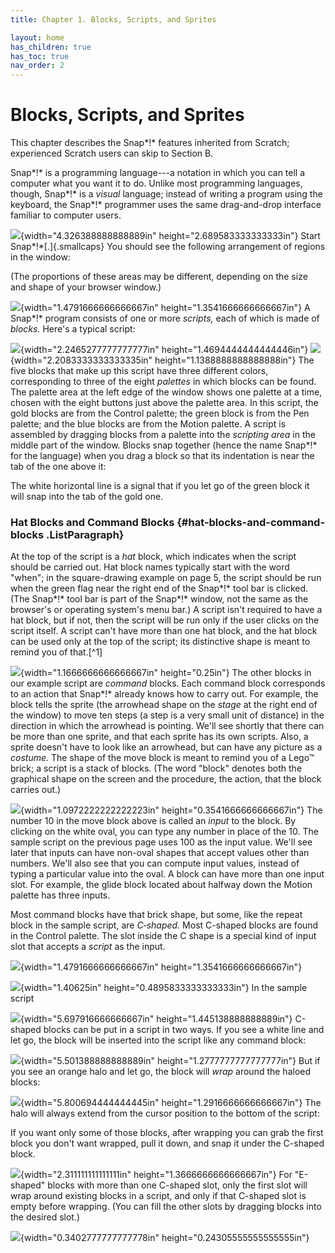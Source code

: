 ```yaml
---
title: Chapter 1. Blocks, Scripts, and Sprites

layout: home
has_children: true
has_toc: true
nav_order: 2
---
```


Blocks, Scripts, and Sprites
=================

This chapter describes the Snap*!* features inherited from Scratch;
experienced Scratch users can skip to Section B.

Snap*!* is a programming language---a notation in which you can tell a
computer what you want it to do. Unlike most programming languages,
though, Snap*!* is a *visual* language; instead of writing a program
using the keyboard, the Snap*!* programmer uses the same drag-and-drop
interface familiar to computer users.

![](image5.png){width="4.326388888888889in" height="2.689583333333333in"\}
Start Snap*!*[.]{.smallcaps} You should see
the following arrangement of regions in the window:

(The proportions of these areas may be different, depending on the size
and shape of your browser window.)

![](image6.png){width="1.4791666666666667in" height="1.3541666666666667in"\}
A Snap*!* program consists of one or more
*scripts,* each of which is made of *blocks.* Here's a typical script:

![](image7.png){width="2.2465277777777777in" height="1.4694444444444446in"\}
![](image8.png){width="2.2083333333333335in" height="1.1388888888888888in"\}
The five blocks that make up this script
have three different colors, corresponding to three of the eight
*palettes* in which blocks can be found. The palette area at the left
edge of the window shows one palette at a time, chosen with the eight
buttons just above the palette area. In this script, the gold blocks are
from the Control palette; the green block is from the Pen palette; and
the blue blocks are from the Motion palette. A script is assembled by
dragging blocks from a palette into the *scripting area* in the middle
part of the window. Blocks snap together (hence the name Snap*!* for the
language) when you drag a block so that its indentation is near the tab
of the one above it:

The white horizontal line is a signal that if you let go of the green
block it will snap into the tab of the gold one.

### Hat Blocks and Command Blocks {#hat-blocks-and-command-blocks .ListParagraph}

At the top of the script is a *hat* block, which indicates when the
script should be carried out. Hat block names typically start with the
word "when"; in the square-drawing example on page 5, the script should
be run when the green flag near the right end of the Snap*!* tool bar is
clicked. (The Snap*!* tool bar is part of the Snap*!* window, not the
same as the browser's or operating system's menu bar.) A script isn't
required to have a hat block, but if not, then the script will be run
only if the user clicks on the script itself. A script can't have more
than one hat block, and the hat block can be used only at the top of the
script; its distinctive shape is meant to remind you of that.[^1]

![](image9.png){width="1.1666666666666667in" height="0.25in"\}
The other blocks in our example script are *command*
blocks. Each command block corresponds to an action that Snap*!* already
knows how to carry out. For example, the block tells the sprite (the
arrowhead shape on the *stage* at the right end of the window) to move
ten steps (a step is a very small unit of distance) in the direction in
which the arrowhead is pointing. We'll see shortly that there can be
more than one sprite, and that each sprite has its own scripts. Also, a
sprite doesn't have to look like an arrowhead, but can have any picture
as a *costume.* The shape of the move block is meant to remind you of a
Lego™ brick; a script is a stack of blocks. (The word "block" denotes
both the graphical shape on the screen and the procedure, the action,
that the block carries out.)

![](image10.png){width="1.0972222222222223in" height="0.3541666666666667in"\}
The number 10 in the move block above is
called an *input* to the block. By clicking on the white oval, you can
type any number in place of the 10. The sample script on the previous
page uses 100 as the input value. We'll see later that inputs can have
non-oval shapes that accept values other than numbers. We'll also see
that you can compute input values, instead of typing a particular value
into the oval. A block can have more than one input slot. For example,
the glide block located about halfway down the Motion palette has three
inputs.

Most command blocks have that brick shape, but some, like the repeat
block in the sample script, are *C‑shaped.* Most C-shaped blocks are
found in the Control palette. The slot inside the C shape is a special
kind of input slot that accepts a *script* as the input.

![](image6.png){width="1.4791666666666667in" height="1.3541666666666667in"\}


![](image11.png){width="1.40625in" height="0.4895833333333333in"\}
In the sample script

![](image12.png){width="5.697916666666667in" height="1.445138888888889in"\}
C-shaped blocks can be put in a script in
two ways. If you see a white line and let go, the block will be inserted
into the script like any command block:

![](image16.png){width="5.501388888888889in" height="1.2777777777777777in"\}
But if you see an orange halo and let go,
the block will *wrap* around the haloed blocks:

![](image20.png){width="5.800694444444445in" height="1.2916666666666667in"\}
The halo will always extend from the
cursor position to the bottom of the script:

If you want only some of those blocks, after wrapping you can grab the
first block you don't want wrapped, pull it down, and snap it under the
C-shaped block.

![](image24.png){width="2.311111111111111in" height="1.3666666666666667in"\}
For "E-shaped" blocks with more than one
C-shaped slot, only the first slot will wrap around existing blocks in a
script, and only if that C-shaped slot is empty before wrapping. (You
can fill the other slots by dragging blocks into the desired slot.)

 ![](image25.png){width="0.3402777777777778in" height="0.24305555555555555in"\}
